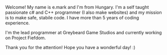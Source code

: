 
Welcome! My name is e.mark and I'm from Hungary. I'm a self taught passionate c# and C++ programmer (I also make websites) and my mission is to make safe, stabile code. I have more than 5 years of coding experience.

I'm the lead programmer at Greybeard Game Studios and currently working on Project Fiefdom.



Thank you for the attention! Hope you have a wonderful day! :)
